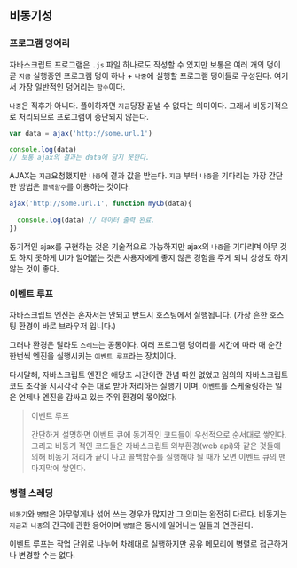 ## 비동기성

### 프로그램 덩어리

자바스크립트 프로그램은 `.js` 파일 하나로도 작성할 수 있지만 보통은 여러 개의 덩이 곧 `지금` 실행중인 프로그램 덩이 하나 + `나중`에 실행할 프로그램 덩이들로 구성된다. 여기서 가장 일반적인 덩어리는 `함수`이다.

`나중`은 직후가 아니다. 풀이하자면 `지금`당장 끝낼 수 없다는 의미이다. 그래서 비동기적으로 처리되므로 프로그램이 중단되지 않는다.

```js
var data = ajax('http://some.url.1')

console.log(data)
// 보통 ajax의 결과는 data에 담지 못한다. 
```

AJAX는 `지금`요청했지만 `나중`에 결과 값을 받는다. `지금` 부터 `나중`을 기다리는 가장 간단한 방법은 `콜백함수`를 이용하는 것이다.

``` js
ajax('http://some.url.1', function myCb(data){
  
  console.log(data) // 데이터 출력 완료.
})
```

동기적인 ajax를 구현하는 것은 기술적으로 가능하지만 ajax의 `나중`을 기다리며 아무 것도 하지 못하게 UI가 얼어붙는 것은 사용자에게 좋지 않은 경험을 주게 되니 상상도 하지 않는 것이 좋다.

### 이벤트 루프

자바스크립트 엔진는 혼자서는 안되고 반드시 호스팅에서 실행됩니다. (가장 흔한 호스팅 환경이 바로 브라우저 입니다.) 

그러나 환경은 달라도 `스레드`는 공통이다. 여러 프로그램 덩어리를 시간에 따라 매 순간 한번씩 엔진을 실행시키는 `이벤트 루프`라는 장치이다.

다시말해, 자바스크립트 엔진은 애당초 시간이란 관념 따윈 없었고 임의의 자바스크립트 코드 조각을 시시각각 주는 대로 받아 처리하는 실행기 이며, `이벤트`를 스케줄링하는 일은 언제나 엔진을 감싸고 있는 주위 환경의 몫이었다.

> 이벤트 루프
>
> 간단하게 설명하면 이벤트 큐에 동기적인 코드들이 우선적으로 순서대로 쌓인다. 그리고 비동기 적인 코드들은 자바스크립트 외부환경(web api)와 같은 것들에 의해 비동기 처리가 끝이 나고 콜백함수를 실행해야 될 때가 오면 이벤트 큐의 맨 마지막에 쌓인다.

### 병렬 스레딩

`비동기`와 `병렬`은 아무렇게나 섞어 쓰는 경우가 많지만 그 의미는 완전히 다르다. 비동기는 `지금`과 `나중`의 간극에 관한 용어이며 `병렬`은 동시에 일어나는 일들과 연관된다.

이벤트 루프는 작업 단위로 나누어 차례대로 실행하지만 공유 메모리에 병렬로 접근하거나 변경할 수는 없다. 

